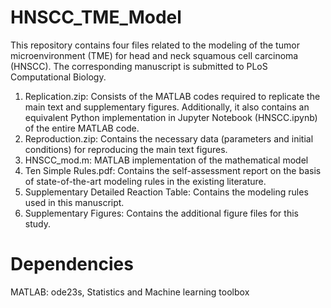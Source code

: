 # HNSCC_TME_Model
This repository contains four files related to the modeling of the tumor microenvironment (TME) for head and neck squamous cell carcinoma (HNSCC). The corresponding manuscript is submitted to PLoS Computational Biology.
1. Replication.zip: Consists of the MATLAB codes required to replicate the main text and supplementary figures. Additionally, it also contains an equivalent Python implementation in Jupyter Notebook (HNSCC.ipynb) of the entire MATLAB code.
2. Reproduction.zip: Contains the necessary data (parameters and initial conditions) for reproducing the main text figures. 
3. HNSCC_mod.m: MATLAB implementation of the mathematical model
4. Ten Simple Rules.pdf: Contains the self-assessment report on the basis of state-of-the-art modeling rules in the existing literature.
5. Supplementary Detailed Reaction Table: Contains the modeling rules used in this manuscript.
6. Supplementary Figures: Contains the additional figure files for this study.
# Dependencies
MATLAB: ode23s, Statistics and Machine learning toolbox
